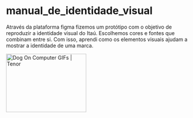 # manual_de_identidade_visual
Através da plataforma figma fizemos um protótipo com o objetivo de reproduzir a identidade visual do Itaú. Escolhemos cores e fontes que combinam entre si. Com isso, aprendi como os elementos visuais ajudam a mostrar a identidade de uma marca. 




<img src="https://media.tenor.com/lPNvyIdrVtAAAAAM/puppyhacker.gif" jsaction="" class="sFlh5c FyHeAf iPVvYb" style="max-width: 220px; height: 160px; margin: 0px; width: 219px;" alt="Dog On Computer GIFs | Tenor" jsname="kn3ccd">
